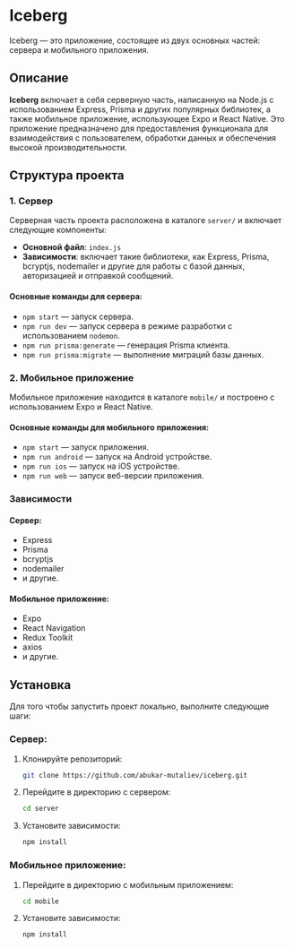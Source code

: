 # Iceberg

Iceberg — это приложение, состоящее из двух основных частей: сервера и мобильного приложения.

## Описание

**Iceberg** включает в себя серверную часть, написанную на Node.js с использованием Express, Prisma и других популярных библиотек, а также мобильное приложение, использующее Expo и React Native. Это приложение предназначено для предоставления функционала для взаимодействия с пользователем, обработки данных и обеспечения высокой производительности.

## Структура проекта

### 1. **Сервер**

Серверная часть проекта расположена в каталоге `server/` и включает следующие компоненты:

- **Основной файл**: `index.js`
- **Зависимости**: включает такие библиотеки, как Express, Prisma, bcryptjs, nodemailer и другие для работы с базой данных, авторизацией и отправкой сообщений.

#### Основные команды для сервера:
- `npm start` — запуск сервера.
- `npm run dev` — запуск сервера в режиме разработки с использованием `nodemon`.
- `npm run prisma:generate` — генерация Prisma клиента.
- `npm run prisma:migrate` — выполнение миграций базы данных.

### 2. **Мобильное приложение**

Мобильное приложение находится в каталоге `mobile/` и построено с использованием Expo и React Native.

#### Основные команды для мобильного приложения:
- `npm start` — запуск приложения.
- `npm run android` — запуск на Android устройстве.
- `npm run ios` — запуск на iOS устройстве.
- `npm run web` — запуск веб-версии приложения.

### Зависимости

#### Сервер:
- Express
- Prisma
- bcryptjs
- nodemailer
- и другие.

#### Мобильное приложение:
- Expo
- React Navigation
- Redux Toolkit
- axios
- и другие.

## Установка

Для того чтобы запустить проект локально, выполните следующие шаги:

### Сервер:
1. Клонируйте репозиторий:
   ```bash
   git clone https://github.com/abukar-mutaliev/iceberg.git
   
2. Перейдите в директорию с сервером:
    ```bash
   cd server
   
3. Установите зависимости:
    ```bash
   npm install

### Мобильное приложение:
1. Перейдите в директорию с мобильным приложением:
    ```bash
   cd mobile

2. Установите зависимости:
     ```bash
   npm install

